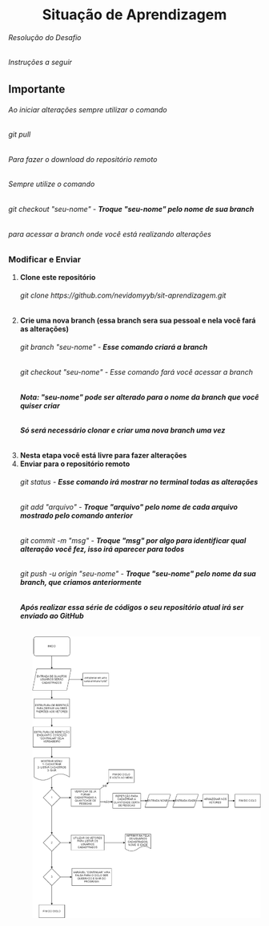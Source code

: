 <h1 align="center">Situação de Aprendizagem</h1>
<h6>Resolução do Desafio</h6>
<h6>Instruções a seguir</h6>
<h2 algin= "center"></b>Importante</b></h2>
<h6>Ao iniciar alterações sempre utilizar o comando</h6>
<h6>git pull</h6>
<h6>Para fazer o download do repositório remoto</h6>
<h6>Sempre utilize o comando</h6>
<h6>git checkout "seu-nome" - <b>Troque "seu-nome" pelo nome de sua branch</b></h6>
<h6>para acessar a branch onde você está realizando alterações</h6>
<h3 algin="center">Modificar e Enviar</h3>
<ol>
    <li><b>Clone este repositório</b></li>
    <h6>git clone https://github.com/nevidomyyb/sit-aprendizagem.git</h6>
    <li><b>Crie uma nova branch (essa branch sera sua pessoal e nela você fará as alterações)</b></li>
    <h6>git branch "seu-nome" - <b>Esse comando criará a branch</b></h6>
    <h6>git checkout "seu-nome" - </b>Esse comando fará você acessar a branch</b></h6>
    <h6><b>Nota: "seu-nome" pode ser alterado para o nome da branch que você quiser criar</b></h6>
    <h6><b>Só será necessário clonar e criar uma nova branch uma vez</b></h6>
    <li><b>Nesta etapa você está livre para fazer alterações </b></li>
    <li><b>Enviar para o repositório remoto</b></li>
    <h6>git status - <b>Esse comando irá mostrar no terminal todas as alterações</b></h6>
    <h6>git add "arquivo" - <b>Troque "arquivo" pelo nome de cada arquivo mostrado pelo comando anterior</b></h6>
    <h6>git commit -m "msg" - <b>Troque "msg" por algo para identificar qual alteração você fez, isso irá aparecer para todos</b></h6>
    <h6>git push -u origin "seu-nome" - <b>Troque "seu-nome" pelo nome da sua branch, que criamos anteriormente</b><h6>
    <h6><b>Após realizar essa série de códigos o seu repositório atual irá ser enviado ao GitHub</b></h6>
<ol>
<img src="https://github.com/nevidomyyb/sit-aprendizagem/blob/PedroH/Fluxograma.png">
